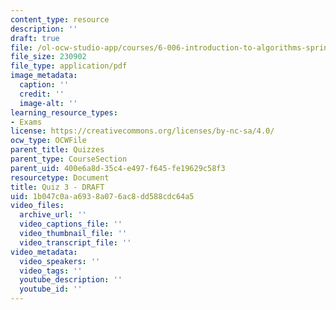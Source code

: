 ```yaml
---
content_type: resource
description: ''
draft: true
file: /ol-ocw-studio-app/courses/6-006-introduction-to-algorithms-spring-2020/1b047c0aa6938a076ac8dd588cdc64a5_MIT6_006S20_q3.pdf
file_size: 230902
file_type: application/pdf
image_metadata:
  caption: ''
  credit: ''
  image-alt: ''
learning_resource_types:
- Exams
license: https://creativecommons.org/licenses/by-nc-sa/4.0/
ocw_type: OCWFile
parent_title: Quizzes
parent_type: CourseSection
parent_uid: 400e6a8d-35c4-e497-f645-fe19629c58f3
resourcetype: Document
title: Quiz 3 - DRAFT
uid: 1b047c0a-a693-8a07-6ac8-dd588cdc64a5
video_files:
  archive_url: ''
  video_captions_file: ''
  video_thumbnail_file: ''
  video_transcript_file: ''
video_metadata:
  video_speakers: ''
  video_tags: ''
  youtube_description: ''
  youtube_id: ''
---
```

